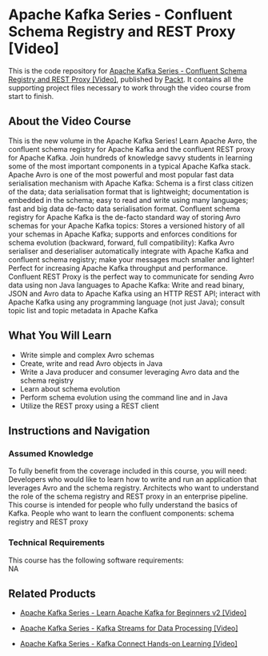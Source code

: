 # Apache Kafka Series - Confluent Schema Registry and REST Proxy [Video]
This is the code repository for [Apache Kafka Series - Confluent Schema Registry and REST Proxy [Video]](https://www.packtpub.com/application-development/apache-kafka-series-confluent-schema-registry-and-rest-proxy-video?utm_source=github&utm_medium=repository&utm_campaign=9781838826987), published by [Packt](https://www.packtpub.com/?utm_source=github). It contains all the supporting project files necessary to work through the video course from start to finish.
## About the Video Course
This is the new volume in the Apache Kafka Series! Learn Apache Avro, the confluent schema registry for Apache Kafka and the confluent REST proxy for Apache Kafka. Join hundreds of knowledge savvy students in learning some of the most important components in a typical Apache Kafka stack. Apache Avro is one of the most powerful and most popular fast data serialisation mechanism with Apache Kafka: Schema is a first class citizen of the data; data serialisation format that is lightweight; documentation is embedded in the schema; easy to read and write using many languages; fast and big data de-facto data serialisation format. Confluent schema registry for Apache Kafka is the de-facto standard way of storing Avro schemas for your Apache Kafka topics: Stores a versioned history of all your schemas in Apache Kafka; supports and enforces conditions for schema evolution (backward, forward, full compatibility): Kafka Avro serialiser and deserialiser automatically integrate with Apache Kafka and confluent schema registry; make your messages much smaller and lighter! Perfect for increasing Apache Kafka throughput and performance. Confluent REST Proxy is the perfect way to communicate for sending Avro data using non Java languages to Apache Kafka: Write and read binary, JSON and Avro data to Apache Kafka using an HTTP REST API; interact with Apache Kafka using any programming language (not just Java); consult topic list and topic metadata in Apache Kafka

<H2>What You Will Learn</H2>
<DIV class=book-info-will-learn-text>
	<UL>
		<LI>Write simple and complex Avro schemas</LI>
		<LI>Create, write and read Avro objects in Java</LI>
		<LI>Write a Java producer and consumer leveraging Avro data and the schema registry</LI>
		<LI>Learn about schema evolution</LI>
		<LI>Perform schema evolution using the command line and in Java</LI>
		<LI>Utilize the REST proxy using a REST client</LI>
	</UL>
</DIV>

## Instructions and Navigation
### Assumed Knowledge
To fully benefit from the coverage included in this course, you will need:<br/>
Developers who would like to learn how to write and run an application that leverages Avro and the schema registry. Architects who want to understand the role of the schema registry and REST proxy in an enterprise pipeline. This course is intended for people who fully understand the basics of Kafka. People who want to learn the confluent components: schema registry and REST proxy
### Technical Requirements
This course has the following software requirements:<br/>
NA

## Related Products
* [Apache Kafka Series - Learn Apache Kafka for Beginners v2 [Video]](https://www.packtpub.com/application-development/apache-kafka-series-learn-apache-kafka-beginners-v2-video?utm_source=github&utm_medium=repository&utm_campaign=9781838826987)

* [Apache Kafka Series - Kafka Streams for Data Processing [Video]](https://www.packtpub.com/networking-and-servers/apache-kafka-series-kafka-streams-data-processing-video?utm_source=github&utm_medium=repository&utm_campaign=9781838826987)

* [Apache Kafka Series - Kafka Connect Hands-on Learning [Video]](https://www.packtpub.com/virtualization-and-cloud/apache-kafka-series-kafka-connect-hands-learning-video?utm_source=github&utm_medium=repository&utm_campaign=9781838826987)
